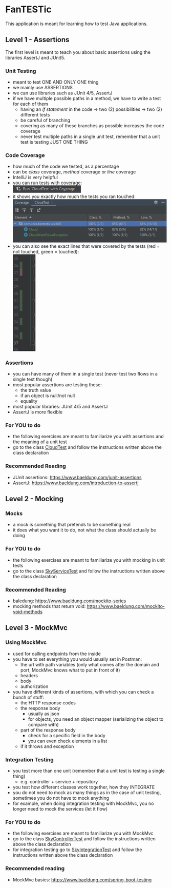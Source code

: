 # FanTESTic

This application is meant for learning how to test Java applications. 

## Level 1 - Assertions
The first level is meant to teach you about basic assertions using the libraries AssertJ and JUnit5. 
<br>
### Unit Testing
* meant to test ONE AND ONLY ONE thing 
* we mainly use ASSERTIONS 
* we can use libraries such as JUnit 4/5, AssertJ
* if we have multiple possible paths in a method, we have to write a test for each of them
  * having an _if statement_ in the code -> two (2) possibilities -> two (2) different tests
  * be careful of branching 
  * covering as many of these branches as possible increases the code coverage
  * never test multiple paths in a single unit test, remember that a unit test is testing JUST ONE THING

### Code Coverage 
* how much of the code we tested, as a percentage
* can be _class_ coverage, _method_ coverage or _line_ coverage
* IntelliJ is very helpful
* you can run tests with coverage: <br> ![img.png](img.png)
* it shows you exactly how much the tests you ran touched: <br>
![img_1.png](img_1.png)
* you can also see the exact lines that were covered by the tests (red = not touched, green = touched): <br>
![img_2.png](img_2.png)

### Assertions
* you can have many of them in a single test (never test two flows in a single test though)
* most popular assertions are testing these:
  * the truth value
  * if an object is null/not null
  * equality 
* most popular libraries: JUnit 4/5 and AssertJ
* AssertJ is more flexible

### For YOU to do
* the following exercises are meant to familiarize you with assertions and the meaning of a unit test
* go to the class [CloudTest](src/test/java/com/reea/fantestic/level01/CloudTest.java)
and follow the instructions written above the class declaration

### Recommended Reading 
* JUnit assertions: https://www.baeldung.com/junit-assertions
* AssertJ: https://www.baeldung.com/introduction-to-assertj


## Level 2 - Mocking

### Mocks
* a mock is something that pretends to be something real
* it does what you want it to do, not what the class should actually be doing

### For YOU to do
* the following exercises are meant to familiarize you with mocking in unit tests
* go to the class [SkyServiceTest](src/test/java/com/reea/fantestic/level02/service/SkyServiceTest.java)
  and follow the instructions written above the class declaration

### Recommended Reading
* baledung: https://www.baeldung.com/mockito-series
* mocking methods that return void: https://www.baeldung.com/mockito-void-methods

## Level 3 - MockMvc

### Using MockMvc
* used for calling endpoints from the inside
* you have to set everything you would usually set in Postman:
  * the url with path variables (only what comes after the domain and port, MockMvc knows what to put in front of it)
  * headers
  * body
  * authorization
* you have different kinds of assertions, with which you can check a bunch of stuff:
  * the HTTP response codes
  * the response body
    * usually as json
    * for objects, you need an object mapper (serializing the object to compare with)
  * part of the response body
    * check for a specific field in the body
    * you can even check elements in a list
  * if it throws and exception

### Integration Testing
* you test more than one unit (remember that a unit test is testing a single thing)
  * e.g. controller + service + repository
* you test how different classes work together, how they INTEGRATE
* you do not need to mock as many things as in the case of unit testing, 
sometimes you do not have to mock anything
* for example, when doing integration testing with MockMvc, you no longer need to mock the services (let it flow)

### For YOU to do
* the following exercises are meant to familiarize you with MockMvc
* go to the class [SkyControllerTest](src/test/java/com/reea/fantestic/level03/controller/SkyControllerTest.java)
  and follow the instructions written above the class declaration
* for integration testing go to [SkyIntegrationTest](src/test/java/com/reea/fantestic/level03/integration/SkyIntegrationTest.java)
  and follow the instructions written above the class declaration

### Recommended reading
* MockMvc basics: https://www.baeldung.com/spring-boot-testing
